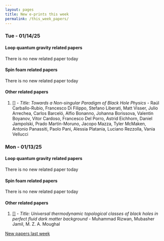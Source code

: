 ```yaml
---
layout: pages
title: New e-prints this week
permalink: /this_week_papers/
---
```




### Tue - 01/14/25

#### Loop quantum gravity related papers

There is no new related paper today 

#### Spin foam related papers

There is no new related paper today 



#### Other related papers

1. [[]](https://arxiv.org/abs/) - *Title:
          Towards a Non-singular Paradigm of Black Hole Physics* - Raúl Carballo-Rubio, Francesco Di Filippo, Stefano Liberati, Matt Visser, Julio Arrechea, Carlos Barceló, Alfio Bonanno, Johanna Borissova, Valentin Boyanov, Vitor Cardoso, Francesco Del Porro, Astrid Eichhorn, Daniel Jampolski, Prado Martín-Moruno, Jacopo Mazza, Tyler McMaken, Antonio Panassiti, Paolo Pani, Alessia Platania, Luciano Rezzolla, Vania Vellucci



### Mon - 01/13/25

#### Loop quantum gravity related papers

There is no new related paper today 

#### Spin foam related papers

There is no new related paper today 



#### Other related papers

1. [[]](https://arxiv.org/abs/) - *Title:
          Universal thermodynamic topological classes of black holes in perfect fluid dark matter background* - Muhammad Rizwan, Mubasher Jamil, M. Z. A. Moughal






[New papers last week]({{site.url}}/archived/weekly/pre-prints/2025/01/13/archived_weekly_papers.html)